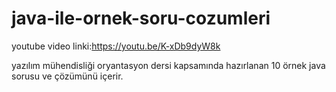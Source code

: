 # java-ile-ornek-soru-cozumleri

youtube video linki:https://youtu.be/K-xDb9dyW8k

yazılım mühendisliği oryantasyon dersi kapsamında hazırlanan 10 örnek java sorusu ve çözümünü içerir.
